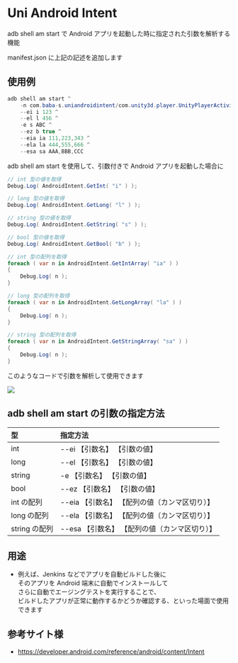 # Uni Android Intent

adb shell am start で Android アプリを起動した時に指定された引数を解析する機能

manifest.json に上記の記述を追加します  

## 使用例

```cs
adb shell am start ^
    -n com.baba-s.uniandroidintent/com.unity3d.player.UnityPlayerActivity ^
    --ei i 123 ^
    --el l 456 ^
    -e s ABC ^
    --ez b true ^
    --eia ia 111,223,343 ^
    --ela la 444,555,666 ^
    --esa sa AAA,BBB,CCC
```

adb shell am start を使用して、引数付きで Android アプリを起動した場合に  

```cs
// int 型の値を取得
Debug.Log( AndroidIntent.GetInt( "i" ) );

// long 型の値を取得
Debug.Log( AndroidIntent.GetLong( "l" ) );

// string 型の値を取得
Debug.Log( AndroidIntent.GetString( "s" ) );

// bool 型の値を取得
Debug.Log( AndroidIntent.GetBool( "b" ) );

// int 型の配列を取得
foreach ( var n in AndroidIntent.GetIntArray( "ia" ) )
{
    Debug.Log( n );
}

// long 型の配列を取得
foreach ( var n in AndroidIntent.GetLongArray( "la" ) )
{
    Debug.Log( n );
}

// string 型の配列を取得
foreach ( var n in AndroidIntent.GetStringArray( "sa" ) )
{
    Debug.Log( n );
}
```

このようなコードで引数を解析して使用できます  

![](https://cdn-ak.f.st-hatena.com/images/fotolife/b/baba_s/20190502/20190502180332.png)

## adb shell am start の引数の指定方法

|型|指定方法|
|:--|:--|
|int|--ei 【引数名】 【引数の値】|
|long|--el 【引数名】 【引数の値】|
|string|-e 【引数名】 【引数の値】|
|bool|--ez 【引数名】 【引数の値】|
|int の配列|--eia 【引数名】 【配列の値（カンマ区切り）】|
|long の配列|--ela 【引数名】 【配列の値（カンマ区切り）】|
|string の配列|--esa 【引数名】 【配列の値（カンマ区切り）】|

## 用途

- 例えば、Jenkins などでアプリを自動ビルドした後に  
そのアプリを Android 端末に自動でインストールして  
さらに自動でエージングテストを実行することで、  
ビルドしたアプリが正常に動作するかどうか確認する、といった場面で使用できます  

## 参考サイト様

- https://developer.android.com/reference/android/content/Intent  
